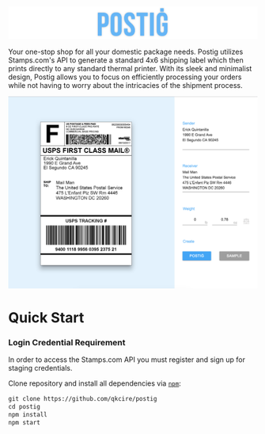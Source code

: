 ![postig logo](./docs/images/title.png?raw=true)

Your one-stop shop for all your domestic package needs. Postig utilizes Stamps.com's API to generate a standard 4x6 shipping label which then prints directly to any standard thermal printer. With its sleek and minimalist design, Postig allows you to focus on efficiently processing your orders while not having to worry about the intricacies of the shipment process.

![main screen](./docs/images/main.png?raw=true)

# Quick Start
### Login Credential Requirement
In order to access the Stamps.com API you must register and sign up for staging credentials.
 
Clone repository and install all dependencies via [`npm`](https://docs.npmjs.com/):
```
git clone https://github.com/qkcire/postig
cd postig
npm install
npm start
```
